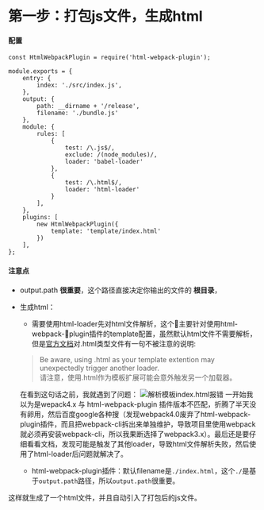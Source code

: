 # 第一步：打包js文件，生成html

#### 配置
```
const HtmlWebpackPlugin = require('html-webpack-plugin');

module.exports = {
	entry: {
		index: './src/index.js',
	},
	output: {
		path: __dirname + '/release',
		filename: './bundle.js'
	},
	module: {
		rules: [
			{
				test: /\.js$/,
				exclude: /(node_modules)/,
				loader: 'babel-loader'
			},
			{
				test: /\.html$/,
				loader: 'html-loader'
			}
		],
	},
	plugins: [
		new HtmlWebpackPlugin({
			template: 'template/index.html'
		})
	],
};
```
#### 注意点
- output.path **很重要**，这个路径直接决定你输出的文件的 **根目录**，
- 生成html：
  - 需要使用html-loader先对html文件解析，这个主要针对使用html-webpack-plugin插件的template配置，虽然默认html文件不需要解析，但是[官方文档](https://github.com/jantimon/html-webpack-plugin/blob/master/docs/template-option.md)对.html类型文件有一句不被注意的说明:
  > Be aware, using .html as your template extention may unexpectedly trigger another loader.  
  请注意，使用.html作为模板扩展可能会意外触发另一个加载器。  

  在看到这句话之前，我就遇到了问题：
![解析模板index.html报错](https://upload-images.jianshu.io/upload_images/3504920-d3b93f1952ecf405.png?imageMogr2/auto-orient/strip%7CimageView2/2/w/1240)
一开始我以为是wepack4.x 与 html-webpack-plugin 插件版本不匹配，折腾了半天没有卵用，然后百度google各种搜（发现webpack4.0废弃了html-webpack-plugin插件，而且把webpack-cli拆出来单独维护，导致项目里使用webpack就必须再安装webpack-cli，所以我果断选择了webpack3.x）。最后还是要仔细看看文档，发现可能是触发了其他loader，导致html文件解析失败，然后使用了html-loader后问题就解决了。
  - html-webpack-plugin插件：默认filename是`./index.html`，这个`./`是基于`output.path`路径，所以`output.path`很重要。

这样就生成了一个html文件，并且自动引入了打包后的js文件。

